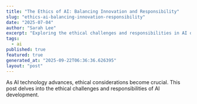 ```yaml
---
title: "The Ethics of AI: Balancing Innovation and Responsibility"
slug: "ethics-ai-balancing-innovation-responsibility"
date: "2025-07-04"
author: "Sarah Lee"
excerpt: "Exploring the ethical challenges and responsibilities in AI development."
tags:
  - ai
published: true
featured: true
generated_at: "2025-09-22T06:36:36.626395"
layout: "post"
---
```


As AI technology advances, ethical considerations become crucial. This post delves into the ethical challenges and responsibilities of AI development.